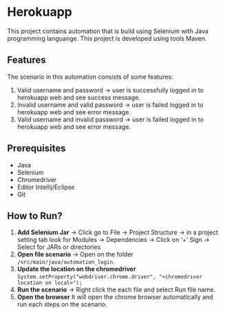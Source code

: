 # Herokuapp
This project contains automation that is build using Selenium with Java programming languange. This project is developed using tools Maven. 

## Features
The scenario in this automation consists of some features:
1. Valid username and password → user is successfully logged in to herokuapp web and see success message.
2. Invalid username and valid password → user is failed logged in to herokuapp web and see error message.
3. Valid username and invalid password → user is failed logged in to herokuapp web and see error message.

## Prerequisites
- Java
- Selenium
- Chromedriver
- Editor Intellij/Eclipse
- Git

## How to Run?
1. **Add Selenium Jar** → Click go to File → Project Structure → in a project setting tab look for Modules → Dependencies → Click on ‘+’ Sign → Select for JARs or directories
2. **Open file scenario** → Open on the folder `/src/main/java/automation_login`.
3. **Update the location on the chromedriver**
   ```System.setProperty("webdriver.chrome.driver", "<chromedriver location on local>");```
4. **Run the scenario** → Right click the each file and select Run file name.
5. **Open the browser** It will open the chrome browser automatically and run each steps on the scenario.

